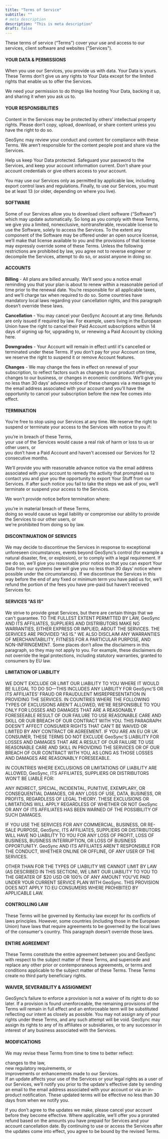 ```yaml
---
title: "Terms of Service"
subtitle: ""
# meta description
description: "This is meta description"
draft: false
---
```


These terms of service (“Terms”) cover your use and access to our services, client software and websites ("Services").

#### YOUR DATA & PERMISSIONS

When you use our Services, you provide us with data. Your Data is yours. These Terms don’t give us any rights to Your Data except for the limited rights that enable us to offer the Services.

We need your permission to do things like hosting Your Data, backing it up, and sharing it when you ask us to.

#### YOUR RESPONSIBILITIES

Content in the Services may be protected by others’ intellectual property rights. Please don’t copy, upload, download, or share content unless you have the right to do so.

GeoSync may review your conduct and content for compliance with these Terms. We aren’t responsible for the content people post and share via the Services.

Help us keep Your Data protected. Safeguard your password to the Services, and keep your account information current. Don’t share your account credentials or give others access to your account.

You may use our Services only as permitted by applicable law, including export control laws and regulations. Finally, to use our Services, you must be at least 13 (or older, depending on where you live).

#### SOFTWARE

Some of our Services allow you to download client software (“Software”) which may update automatically. So long as you comply with these Terms, we give you a limited, nonexclusive, nontransferable, revocable license to use the Software, solely to access the Services. To the extent any component of the Software may be offered under an open source license, we’ll make that license available to you and the provisions of that license may expressly override some of these Terms. Unless the following restrictions are prohibited by law, you agree not to reverse engineer or decompile the Services, attempt to do so, or assist anyone in doing so.

#### ACCOUNTS

**Billing** - All plans are billed annually. We’ll send you a notice email reminding you that your plan is about to renew within a reasonable period of time prior to the renewal date. You’re responsible for all applicable taxes, and we’ll charge tax when required to do so. Some countries have mandatory local laws regarding your cancellation rights, and this paragraph doesn’t override these laws.

**Cancellation** - You may cancel your GeoSync Account at any time. Refunds are only issued if required by law. For example, users living in the European Union have the right to cancel their Paid Account subscriptions within 14 days of signing up for, upgrading to, or renewing a Paid Account by clicking here.

**Downgrades** - Your Account will remain in effect until it's cancelled or terminated under these Terms. If you don’t pay for your Account on time, we reserve the right to suspend it or remove Account features.

**Changes** - We may change the fees in effect on renewal of your subscription, to reflect factors such as changes to our product offerings, changes to our business, or changes in economic conditions. We’ll give you no less than 30 days’ advance notice of these changes via a message to the email address associated with your account and you’ll have the opportunity to cancel your subscription before the new fee comes into effect.

#### TERMINATION

You’re free to stop using our Services at any time. We reserve the right to suspend or terminate your access to the Services with notice to you if:

you’re in breach of these Terms,  
your use of the Services would cause a real risk of harm or loss to us or other users, or  
you don’t have a Paid Account and haven't accessed our Services for 12 consecutive months.

We’ll provide you with reasonable advance notice via the email address associated with your account to remedy the activity that prompted us to contact you and give you the opportunity to export Your Stuff from our Services. If after such notice you fail to take the steps we ask of you, we’ll terminate or suspend your access to the Services.

We won’t provide notice before termination where:

you’re in material breach of these Terms,  
doing so would cause us legal liability or compromise our ability to provide the Services to our other users, or  
we're prohibited from doing so by law.

#### DISCONTINUATION OF SERVICES

We may decide to discontinue the Services in response to exceptional unforeseen circumstances, events beyond GeoSync’s control (for example a natural disaster, fire, or explosion), or to comply with a legal requirement. If we do so, we’ll give you reasonable prior notice so that you can export Your Data from our systems (we will give you no less than 30 days’ notice where possible under the circumstances). If we discontinue the Services in this way before the end of any fixed or minimum term you have paid us for, we’ll refund the portion of the fees you have pre-paid but haven't received Services for.

#### SERVICES “AS IS”

We strive to provide great Services, but there are certain things that we can't guarantee. TO THE FULLEST EXTENT PERMITTED BY LAW, GeoSync AND ITS AFFILIATES, SUPPLIERS AND DISTRIBUTORS MAKE NO WARRANTIES, EITHER EXPRESS OR IMPLIED, ABOUT THE SERVICES. THE SERVICES ARE PROVIDED "AS IS." WE ALSO DISCLAIM ANY WARRANTIES OF MERCHANTABILITY, FITNESS FOR A PARTICULAR PURPOSE, AND NON-INFRINGEMENT. Some places don’t allow the disclaimers in this paragraph, so they may not apply to you. For example, these disclaimers do not override the legal protections, including statutory warranties, granted to consumers by EU law.

#### LIMITATION OF LIABILITY

WE DON’T EXCLUDE OR LIMIT OUR LIABILITY TO YOU WHERE IT WOULD BE ILLEGAL TO DO SO—THIS INCLUDES ANY LIABILITY FOR GeoSync’S OR ITS AFFILIATES’ FRAUD OR FRAUDULENT MISREPRESENTATION IN PROVIDING THE SERVICES. IN COUNTRIES WHERE THE FOLLOWING TYPES OF EXCLUSIONS AREN’T ALLOWED, WE'RE RESPONSIBLE TO YOU ONLY FOR LOSSES AND DAMAGES THAT ARE A REASONABLY FORESEEABLE RESULT OF OUR FAILURE TO USE REASONABLE CARE AND SKILL OR OUR BREACH OF OUR CONTRACT WITH YOU. THIS PARAGRAPH DOESN’T AFFECT CONSUMER RIGHTS THAT CAN'T BE WAIVED OR LIMITED BY ANY CONTRACT OR AGREEMENT. IF YOU ARE AN EU OR UK CONSUMER, THESE TERMS DO NOT EXCLUDE GeoSync’S LIABILITY FOR LOSSES AND DAMAGES THAT ARE A RESULT OF OUR FAILURE TO USE REASONABLE CARE AND SKILL IN PROVIDING THE SERVICES OR OF OUR BREACH OF OUR CONTRACT WITH YOU, AS LONG AS THOSE LOSSES AND DAMAGES ARE REASONABLY FORESEEABLE.

IN COUNTRIES WHERE EXCLUSIONS OR LIMITATIONS OF LIABILITY ARE ALLOWED, GeoSync, ITS AFFILIATES, SUPPLIERS OR DISTRIBUTORS WON’T BE LIABLE FOR:

ANY INDIRECT, SPECIAL, INCIDENTAL, PUNITIVE, EXEMPLARY, OR CONSEQUENTIAL DAMAGES, OR
ANY LOSS OF USE, DATA, BUSINESS, OR PROFITS, REGARDLESS OF LEGAL THEORY.
THESE EXCLUSIONS OR LIMITATIONS WILL APPLY REGARDLESS OF WHETHER OR NOT GeoSync OR ANY OF ITS AFFILIATES HAS BEEN WARNED OF THE POSSIBILITY OF SUCH DAMAGES.

IF YOU USE THE SERVICES FOR ANY COMMERCIAL, BUSINESS, OR RE-SALE PURPOSE, GeoSync, ITS AFFILIATES, SUPPLIERS OR DISTRIBUTORS WILL HAVE NO LIABILITY TO YOU FOR ANY LOSS OF PROFIT, LOSS OF BUSINESS, BUSINESS INTERRUPTION, OR LOSS OF BUSINESS OPPORTUNITY. GeoSync AND ITS AFFILIATES AREN’T RESPONSIBLE FOR THE CONDUCT, WHETHER ONLINE OR OFFLINE, OF ANY USER OF THE SERVICES.

OTHER THAN FOR THE TYPES OF LIABILITY WE CANNOT LIMIT BY LAW (AS DESCRIBED IN THIS SECTION), WE LIMIT OUR LIABILITY TO YOU TO THE GREATER OF $20 USD OR 100% OF ANY AMOUNT YOU'VE PAID UNDER YOUR CURRENT SERVICE PLAN WITH GeoSync. THIS PROVISION DOES NOT APPLY TO EU CONSUMERS WHERE PROHIBITED BY APPLICABLE LAW.

#### CONTROLLING LAW

These Terms will be governed by Kentucky law except for its conflicts of laws principles. However, some countries (including those in the European Union) have laws that require agreements to be governed by the local laws of the consumer's country. This paragraph doesn’t override those laws.

#### ENTIRE AGREEMENT

These Terms constitute the entire agreement between you and GeoSync with respect to the subject matter of these Terms, and supercede and replace any other prior or contemporaneous agreements, or terms and conditions applicable to the subject matter of these Terms. These Terms create no third party beneficiary rights.

#### WAIVER, SEVERABILITY & ASSIGNMENT

GeoSync’s failure to enforce a provision is not a waiver of its right to do so later. If a provision is found unenforceable, the remaining provisions of the Terms will remain in full effect and an enforceable term will be substituted reflecting our intent as closely as possible. You may not assign any of your rights under these Terms, and any such attempt will be void. GeoSync may assign its rights to any of its affiliates or subsidiaries, or to any successor in interest of any business associated with the Services.

#### MODIFICATIONS

We may revise these Terms from time to time to better reflect:

changes to the law,  
new regulatory requirements, or  
improvements or enhancements made to our Services.  
If an update affects your use of the Services or your legal rights as a user of our Services, we’ll notify you prior to the update's effective date by sending an email to the email address associated with your account or via an in-product notification. These updated terms will be effective no less than 30 days from when we notify you.

If you don’t agree to the updates we make, please cancel your account before they become effective. Where applicable, we’ll offer you a prorated refund based on the amounts you have prepaid for Services and your account cancellation date. By continuing to use or access the Services after the updates come into effect, you agree to be bound by the revised Terms.